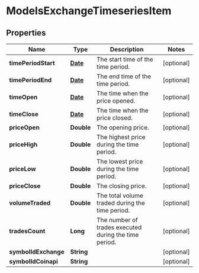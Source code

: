 

# ModelsExchangeTimeseriesItem

## Properties

Name | Type | Description | Notes
------------ | ------------- | ------------- | -------------
**timePeriodStart** | [**Date**](Date.md) | The start time of the time period. |  [optional]
**timePeriodEnd** | [**Date**](Date.md) | The end time of the time period. |  [optional]
**timeOpen** | [**Date**](Date.md) | The time when the price opened. |  [optional]
**timeClose** | [**Date**](Date.md) | The time when the price closed. |  [optional]
**priceOpen** | **Double** | The opening price. |  [optional]
**priceHigh** | **Double** | The highest price during the time period. |  [optional]
**priceLow** | **Double** | The lowest price during the time period. |  [optional]
**priceClose** | **Double** | The closing price. |  [optional]
**volumeTraded** | **Double** | The total volume traded during the time period. |  [optional]
**tradesCount** | **Long** | The number of trades executed during the time period. |  [optional]
**symbolIdExchange** | **String** |  |  [optional]
**symbolIdCoinapi** | **String** |  |  [optional]




